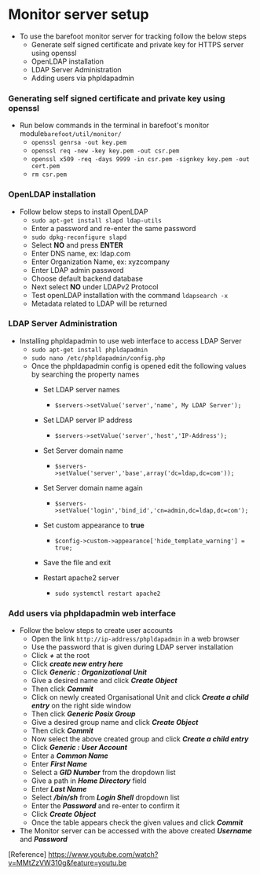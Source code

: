 # Monitor server setup

* To use the barefoot monitor server for tracking follow the below steps
  - Generate self signed certificate and private key for HTTPS server using openssl
  - OpenLDAP installation
  - LDAP Server Administration
  - Adding users via phpldapadmin

### Generating self signed certificate and private key using openssl
* Run below commands in the terminal in barefoot's monitor module```barefoot/util/monitor/```
  - ```openssl genrsa -out key.pem```
  - ```openssl req -new -key key.pem -out csr.pem```
  - ```openssl x509 -req -days 9999 -in csr.pem -signkey key.pem -out cert.pem```
  - ```rm csr.pem```

### OpenLDAP installation
* Follow below steps to install OpenLDAP
  - ```sudo apt-get install slapd ldap-utils```
  - Enter a password and re-enter the same password
  - ```sudo dpkg-reconfigure slapd```
  - Select **NO** and press **ENTER**
  - Enter DNS name, ex: ldap.com
  - Enter Organization Name, ex: xyzcompany
  - Enter LDAP admin password
  - Choose default backend database
  - Next select **NO** under LDAPv2 Protocol
  - Test openLDAP installation with the command ```ldapsearch -x```
  - Metadata related to LDAP will be returned

### LDAP Server Administration
* Installing phpldapadmin to use web interface to access LDAP Server
  - ```sudo apt-get install phpldapadmin```
  - ```sudo nano /etc/phpldapadmin/config.php```
  - Once the phpldapadmin config is opened edit the following values by searching the property names
    - Set LDAP server names

      * ```$servers->setValue('server','name', My LDAP Server');```

    - Set LDAP server IP address

      * ```$servers->setValue('server','host','IP-Address');```
    - Set Server domain name

      * ```$servers->setValue('server','base',array('dc=ldap,dc=com'));```
    - Set Server domain name again

      * ```$servers->setValue('login','bind_id','cn=admin,dc=ldap,dc=com');```
    - Set custom appearance to **true**

      * ```$config->custom->appearance['hide_template_warning'] = true;```
    - Save the file and exit
    - Restart apache2 server
      * ```sudo systemctl restart apache2```

### Add users via phpldapadmin web interface
- Follow the below steps to create user accounts
  - Open the link ```http://ip-address/phpldapadmin``` in a web browser
  - Use the password that is given during LDAP server installation
  - Click ***+*** at the root
  - Click ***create new entry here***
  - Click ***Generic : Organizational Unit***
  - Give a desired name and click ***Create Object***
  - Then click ***Commit***
  - Click on newly created Organisational Unit and click ***Create a child entry*** on the right side window
  - Then click ***Generic Posix Group***
  - Give a desired group name and click ***Create Object***
  - Then click ***Commit***
  - Now select the above created group and click ***Create a child entry***
  - Click ***Generic : User Account***
  - Enter a ***Common Name***
  - Enter ***First Name***
  - Select a ***GID Number*** from the dropdown list
  - Give a path in ***Home Directory*** field
  - Enter ***Last Name***
  - Select ***/bin/sh*** from ***Login Shell*** dropdown list
  - Enter the ***Password*** and re-enter to confirm it
  - Click ***Create Object***
  - Once the table appears check the given values and click ***Commit***
- The Monitor server can be accessed with the above created ***Username*** and ***Password***

[Reference] https://www.youtube.com/watch?v=MMtZzVW310g&feature=youtu.be
